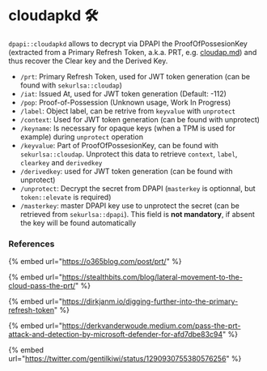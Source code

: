 # cloudapkd 🛠️

`dpapi::cloudapkd` allows to decrypt via DPAPI the ProofOfPossesionKey (extracted from a Primary Refresh Token, a.k.a. PRT, e.g. [cloudap.md](../sekurlsa/cloudap.md "mention")) and thus recover the Clear key and the Derived Key.

* `/prt`: Primary Refresh Token, used for JWT token generation (can be found with `sekurlsa::cloudap`)
* `/iat`: Issued At, used for JWT token generation (Default: -112)
* `/pop`: Proof-of-Possession (Unknown usage, Work In Progress)
* `/label`: Object label, can be retrive from `keyvalue` with `unprotect`
* `/context`: Used for JWT token generation (can be found with unprotect)
* `/keyname`: Is necessary for opaque keys (when a TPM is used for example) during `unprotect` operation
* `/keyvalue`: Part of ProofOfPossesionKey, can be found with `sekurlsa::cloudap`. Unprotect this data to retrieve `context`, `label`, `clearkey` and `derivedkey`
* `/derivedkey`: used for JWT token generation (can be found with unprotect)
* `/unprotect`: Decrypt the secret from DPAPI (`masterkey` is optionnal, but `token::elevate` is required)
* `/masterkey`: master DPAPI key use to unprotect the secret (can be retrieved from `sekurlsa::dpapi`). This field is **not mandatory**, if absent the key will be found automatically

### References

{% embed url="https://o365blog.com/post/prt/" %}

{% embed url="https://stealthbits.com/blog/lateral-movement-to-the-cloud-pass-the-prt/" %}

{% embed url="https://dirkjanm.io/digging-further-into-the-primary-refresh-token" %}

{% embed url="https://derkvanderwoude.medium.com/pass-the-prt-attack-and-detection-by-microsoft-defender-for-afd7dbe83c94" %}

{% embed url="https://twitter.com/gentilkiwi/status/1290930755380576256" %}
